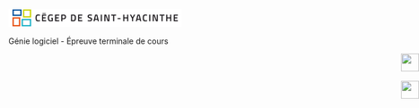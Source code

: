<a href="http://www.cegepsth.qc.ca/" style="padding-bottom:10px;padding-top:10px"><img src="images/LogoCegepSTH_1ligne_32.png"/></a><div style="position:absolute;top=8px;right:8px;"></div>

Génie logiciel - Épreuve terminale de cours

<div width="32" height="64" style="text-align: right;position:absolute;right:0;">
<a href="javascript:window.open('/'));"><img width="32" height="32" src="/images/home.svg" /></a>

<a href="javascript:window.open(location.href.replace('#!','').replace('http://didact.stephanedenis.cc/','https://github.com/stephanedenis/didact/blob/master/'));"><img width="32" height="32" src="/images/source-code-icon.svg" /></a>
</div>